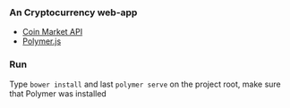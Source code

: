 
### An Cryptocurrency web-app

* [Coin Market API](https://coinmarketcap.com/api)
* [Polymer.js](https://www.polymer-project.org/)

### Run

Type `bower install` and last `polymer serve` on the project root, make sure that Polymer was installed 
